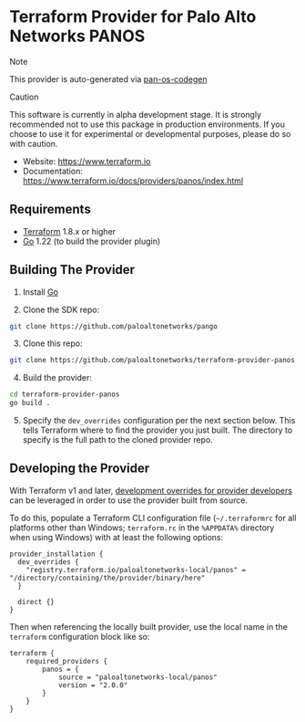 Terraform Provider for Palo Alto Networks PANOS
===============================================

> [!NOTE]  
> This provider is auto-generated via [pan-os-codegen](https://github.com/PaloAltoNetworks/pan-os-codegen)

> [!CAUTION]
> This software is currently in alpha development stage. It is strongly recommended not to use this package in production environments. If you choose to use it for experimental or developmental purposes, please do so with caution.

- Website: https://www.terraform.io
- Documentation: https://www.terraform.io/docs/providers/panos/index.html

Requirements
------------

- [Terraform](https://www.terraform.io/downloads.html) 1.8.x or higher
- [Go](https://golang.org/doc/install) 1.22 (to build the provider plugin)

Building The Provider
---------------------

1. Install [Go](https://go.dev/dl)

2. Clone the SDK repo:

```sh
git clone https://github.com/paloaltonetworks/pango
```

3. Clone this repo:

```sh
git clone https://github.com/paloaltonetworks/terraform-provider-panos
```

4. Build the provider:

```sh
cd terraform-provider-panos
go build .
```

5. Specify the `dev_overrides` configuration per the next section below. This tells Terraform where to find the provider you just built. The directory to specify is the full path to the cloned provider repo.


Developing the Provider
-----------------------

With Terraform v1 and later, [development overrides for provider developers](https://www.terraform.io/docs/cli/config/config-file.html#development-overrides-for-provider-developers) can be leveraged in order to use the provider built from source.

To do this, populate a Terraform CLI configuration file (`~/.terraformrc` for all platforms other than Windows; `terraform.rc` in the `%APPDATA%` directory when using Windows) with at least the following options:

```hcl
provider_installation {
  dev_overrides {
    "registry.terraform.io/paloaltonetworks-local/panos" = "/directory/containing/the/provider/binary/here"
  }

  direct {}
}
```

Then when referencing the locally built provider, use the local name in the `terraform` configuration block like so:

```hcl
terraform {
    required_providers {
        panos = {
            source = "paloaltonetworks-local/panos"
            version = "2.0.0"
        }
    }
}
```